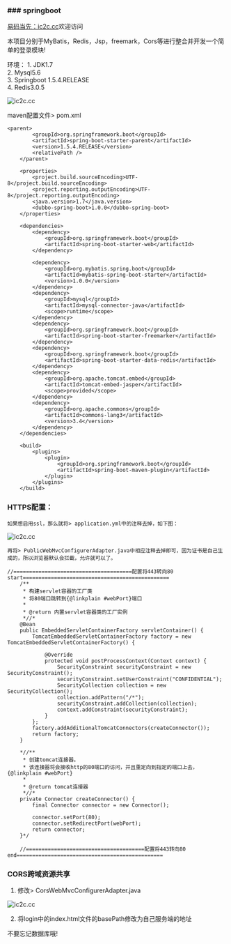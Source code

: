 ### ### springboot

[易码当先：ic2c.cc](https://ic2c.cc)欢迎访问

本项目分别于MyBatis，Redis，Jsp，freemark，Cors等进行整合并开发一个简单的登录模块!

环境：
    1. JDK1.7<br />
    2. Mysql5.6<br />
    3. Springboot 1.5.4.RELEASE<br />
    4. Redis3.0.5<br />
    

<img src='https://git.oschina.net/uploads/images/2017/0728/142128_f4e119f4_1160547.png' title='ic2c.cc'/>

maven配置文件> pom.xml
```
<parent>
		<groupId>org.springframework.boot</groupId>
		<artifactId>spring-boot-starter-parent</artifactId>
		<version>1.5.4.RELEASE</version>
		<relativePath />
	</parent>

	<properties>
		<project.build.sourceEncoding>UTF-8</project.build.sourceEncoding>
		<project.reporting.outputEncoding>UTF-8</project.reporting.outputEncoding>
		<java.version>1.7</java.version>
		<dubbo-spring-boot>1.0.0</dubbo-spring-boot>
	</properties>

	<dependencies>
		<dependency>
			<groupId>org.springframework.boot</groupId>
			<artifactId>spring-boot-starter-web</artifactId>
		</dependency>
		
		<dependency>
		    <groupId>org.mybatis.spring.boot</groupId>
		    <artifactId>mybatis-spring-boot-starter</artifactId>
		    <version>1.0.0</version>
		</dependency>
		<dependency>
			<groupId>mysql</groupId>
			<artifactId>mysql-connector-java</artifactId>
			<scope>runtime</scope>
		</dependency>
        <dependency>   
	        <groupId>org.springframework.boot</groupId>  
	        <artifactId>spring-boot-starter-freemarker</artifactId>
	    </dependency>
	    <dependency>
	    	<groupId>org.springframework.boot</groupId>
 			<artifactId>spring-boot-starter-data-redis</artifactId>
	    </dependency>
	    <dependency>
			<groupId>org.apache.tomcat.embed</groupId>
			<artifactId>tomcat-embed-jasper</artifactId>
			<scope>provided</scope>
		</dependency>
		<dependency>
		    <groupId>org.apache.commons</groupId>
		    <artifactId>commons-lang3</artifactId>
		    <version>3.4</version>
		</dependency>
	</dependencies>

	<build>
		<plugins>
			<plugin>
				<groupId>org.springframework.boot</groupId>
				<artifactId>spring-boot-maven-plugin</artifactId>
			</plugin>
		</plugins>
	</build>
```


### HTTPS配置：
    如果想启用ssl，那么就将> application.yml中的注释去掉，如下图：
<img src='https://git.oschina.net/uploads/images/2017/0728/150518_b32f989c_1160547.png' title='ic2c.cc'/>

    再将> PublicWebMvcConfigurerAdapter.java中相应注释去掉即可，因为证书是自己生成的，所以浏览器默认会拦截，允许就可以了。
```
//======================================配置将443转向80 start===============================================
	/**
     * 构建servlet容器的工厂类
     * 将80端口跳转到{@linkplain #webPort}端口
     *
     * @return 内置servlet容器类的工厂实例
     *//*
    @Bean
    public EmbeddedServletContainerFactory servletContainer() {
        TomcatEmbeddedServletContainerFactory factory = new TomcatEmbeddedServletContainerFactory() {

            @Override
            protected void postProcessContext(Context context) {
                SecurityConstraint securityConstraint = new SecurityConstraint();
                securityConstraint.setUserConstraint("CONFIDENTIAL");
                SecurityCollection collection = new SecurityCollection();
                collection.addPattern("/*");
                securityConstraint.addCollection(collection);
                context.addConstraint(securityConstraint);
            }
        };
        factory.addAdditionalTomcatConnectors(createConnector());
        return factory;
    }

    *//**
     * 创建tomcat连接器。
     * 该连接器将会接收http的80端口的访问，并且重定向到指定的端口上去，{@linkplain #webPort}
     *
     * @return tomcat连接器
     *//*
    private Connector createConnector() {
        final Connector connector = new Connector();

        connector.setPort(80);
        connector.setRedirectPort(webPort);
        return connector;
    }*/
	
	//======================================配置将443转向80 end===============================================
```

### CORS跨域资源共享
1. 修改> CorsWebMvcConfigurerAdapter.java
<img src='https://git.oschina.net/uploads/images/2017/0728/151404_c7f43004_1160547.png' title='ic2c.cc'/>

2. 将login中的index.html文件的basePath修改为自己服务端的地址


不要忘记数据库哦!